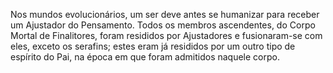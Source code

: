 ﻿Nos mundos evolucionários, um ser deve antes se humanizar para receber um Ajustador do Pensamento. Todos os membros ascendentes, do Corpo Mortal de Finalitores, foram resididos por Ajustadores e fusionaram-se com eles, exceto os serafins; estes eram já resididos por um outro tipo de espírito do Pai, na época em que foram admitidos naquele corpo.